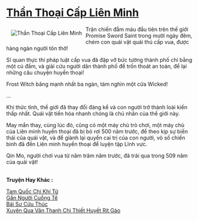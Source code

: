 <a href="https://truyentiki.com/than-thoai-cap-lien-minh.31833/" title="Thần Thoại Cấp Liên Minh"><h1>Thần Thoại Cấp Liên Minh</h1></a><div style="display:table"><img align="right" style="float: left; padding: 10px;" src="https://truyentiki.com/a/img/str/src/31833.jpg" alt="Thần Thoại Cấp Liên Minh">Trận chiến đẫm máu đầu tiên trên thế giới Promise Sword Saint trong mười ngày đêm, chém con quái vật quái thú cấp vua, được hàng ngàn người tôn thờ! <p></p> Sĩ quan thực thi pháp luật cấp vua đã đập vỡ bức tường thành phố chỉ bằng một cú đấm, và giải cứu người dân thành phố để trốn thoát an toàn, để lại những câu chuyện huyền thoại! <p></p> Frost Witch băng mạnh nhất ba ngàn, tám nghìn một cửa Wicked! <p></p> ... <p></p> Khi thức tỉnh, thế giới đã thay đổi đáng kể và con người trở thành loài kiến ​​thấp nhất. Quái vật tiến hóa nhanh chóng là chủ nhân của thế giới này. <p></p> May mắn thay, cùng lúc đó, cũng có một máy chủ trò chơi, một máy chủ của Liên minh huyền thoại đã bị bỏ rơi 500 năm trước, để theo kịp sự biến thái của quái vật, và để giành lại quyền cai trị của con người, vô số chiến binh đã đến Liên minh huyền thoại để luyện tập Lĩnh vực. <p></p> Qin Mo, người chơi vua từ năm trăm năm trước, đã trải qua trong 509 năm của quái vật!</div><p><br><b>Truyện Hay Khác :</b></p><a href="https://truyentiki.com/tam-quoc-chi-khi-tu.31832/" alt="Tam Quốc Chi Khí Tử">Tam Quốc Chi Khí Tử</a><br/><a href="https://truyentiki.wordpress.com/2020/06/08/gan-nguoi-cuong-te/" alt="Gần Người Cuồng Tế">Gần Người Cuồng Tế</a><br/><a href="https://github.com/nownovels/topcv/tree/master/truyenhay/31757/README.md" alt="Bái Sư Cửu Thúc">Bái Sư Cửu Thúc</a><br/><a href="https://truyentiki.wordpress.com/2020/06/08/xuyen-qua-van-thanh-chi-thiet-huyet-rit-gao/" alt="Xuyên Qua Vãn Thanh Chi Thiết Huyết Rít Gào">Xuyên Qua Vãn Thanh Chi Thiết Huyết Rít Gào</a><br/>